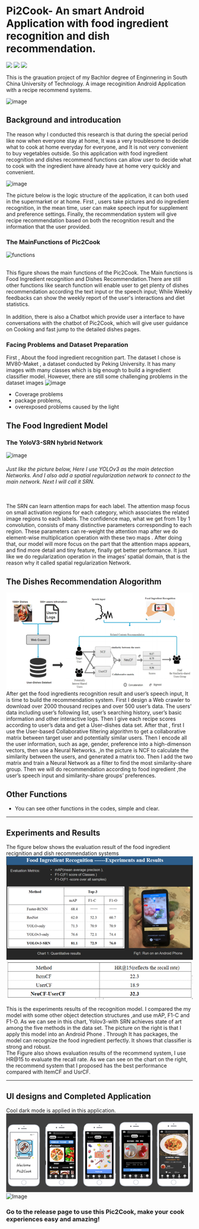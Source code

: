 # Pi2Cook- An smart Android Application with food ingredient recognition and dish recommendation.

![](https://img.shields.io/appveyor/build/gruntjs/grunt)
![](https://img.shields.io/badge/license-MIT-blue) 
![](https://img.shields.io/badge/Android-7.0%2B-blue)

This is the grauation project of my Bachlor degree of Enginnering in South China University of Technology. A image recoginition Android Application with a recipe recommend systems.

![image](https://github.com/Magicboomliu/Graduation_Project-SCUT-/blob/master/imags/ccc.png)

## Background and introducation  

The reason why I conducted this research is that during the special period like now when everyone stay at home, It was a very troublesome to decide what to cook at home everyday for everyone, and It is not very convenient to buy vegetables outside. So this application with food ingredient recognition and dishes recommend functions can allow user to decide what to cook with the ingredient have already have at home very quickly and convenient.

![image](https://github.com/Magicboomliu/Graduation_Project-SCUT-/blob/master/imags/hahahaha.png)

The picture below is the logic structure of the application, it can both used in the supermarket or at home. First , users take pictures and do ingredient recognition, in the mean time, user can make speech input for supplement and preference settings. Finally, the recommendation system will give recipe recommendation based on both the recognition result and the information that the user provided.
### The MainFunctions of Pic2Cook 
![functions](https://github.com/Magicboomliu/Pic2Cook/blob/master/imags/pic2cookss.jpg)

<br>This figure shows the main functions of the Pic2Cook. The Main functions is Food Ingredient recognition and Dishes Recommendation.There are still other functions like search function will enable user to get plenty of dishes recommendation according the text input or
the speech input; While Weekly feedbacks can show the weekly report of the user's interactions and diet statistics.</br>  
In addition, there is also a Chatbot which provide user a interface to have conversations with the chatbot of Pic2Cook, which will
give user guidance on Cooking and fast jump to the detailed dishes pages.


### Facing Problems and Dataset Preparation

First , About the food ingredient recognition part. The dataset I chose is MV80-Maket , a dataset conducted by Peking University. It has many images with many classes which is big enough to build a ingredient classifier model.
However, there are still some challenging problems in the dataset images 
![image](https://github.com/Magicboomliu/Graduation_Project-SCUT-/blob/master/imags/uploader01.png)
* Coverage problems
* package problems, 
* overexposed problems caused by the light 

## The Food Ingredient Model  
### The YoloV3-SRN hybrid Network  
![image](https://github.com/Magicboomliu/Graduation_Project-SCUT-/blob/master/imags/图片1.png)  
 
###### Just like the picture below, Here I use YOLOv3 as the main detection Networks. And I also add a spatial regularization network to connect to the main network. Next I will call it SRN.   
  <br>The SRN can learn attention maps for each label. The attention masp focus on small activation regions for each category, which associates the related image regions to each labels. The confidence map, what we get from 1 by 1 convolution, consists of many distinctive parameters corresponding to each region. These parameters can re-weight the attention map after we do element-wise multiplication operation with these two maps . After doing that, our model will more focus on the part that the attention maps appears, and find more detail and tiny feature, finally get better performance. It just like we do regularization operation in the images’ spatial domain, that is the reason why it called spatial regularization Network.</br>
  
  ## The Dishes Recommendation Alogorithm
 ![image](https://github.com/Magicboomliu/Graduation_Project-SCUT-/blob/master/imags/Picture1.png)
  After get the food ingredients recognition result and user’s speech input, It is time to build the recommendation system.
First I design a Web crawler to download over 2000 thousand recipes and over 500 user’s data. The users’ data including user’s following list, user’s searching history, user’s basic information and other interactive logs. Then I give each recipe scores according to user’s data and get a User-dishes data set.
After that , first I use the User-based Collaborative filtering algorithm to get a collaborative matrix between target user and potentially similar users. 
Then I encode all the user information, such as age, gender, preference into a high-dimenson vectors, then use a Neural Networks. ,in the picture is NCF to calculate the similarity between the users, and generated a matrix too. Then I add the two matrix and train a Neural Network as a filter to find the most similarity-share group. Then we will do recommendation according to food ingredient ,the user’s speech input and similarity-share groups’ preferences. 

## Other Functions
* You can see other functions in the codes, simple and clear.

-------------------------------------------------------------------------------------------------------------------------------
## Experiments and Results

The figure below shows the evaluation result of the food ingredient recignition and dish recommendation systems
![iMAGE](https://github.com/Magicboomliu/Graduation_Project-SCUT-/blob/master/imags/androidsss.png) ![iMAGE](https://github.com/Magicboomliu/Graduation_Project-SCUT-/blob/master/imags/Picture2.png)

This is the experiments results of the recognition model. I compared the my model with some other object detection structures ,and use mAP, F1-C and F1-O.
 As we can see in this chart, Yolov3-with SRN achieves state of art among the five methods in the data set.
The picture on the right is that I apply this model into an Android Phone . Through It has packages, the model can recognize the food ingredient perfectly. It shows that classifier is strong and robust.  
The Figure also shows evaluation results of the recommend system, I use HR@15 to evaluate the recall rate. As we can see on the chart on the right, the recommend system that I proposed has the best performance compared with ItemCF and UsrCF.

------------------------------------------------------------------------------------------------------------------------
## UI designs and Completed Application
Cool dark mode is applied in this application.  
![iMAGE](https://github.com/Magicboomliu/Graduation_Project-SCUT-/blob/master/imags/finaloutput.png)
![Image](https://github.com/Magicboomliu/Pic2Cook/blob/master/imags/%E4%BF%A1%E6%81%AF%E6%94%B6%E9%9B%86%E5%BC%95%E5%AF%BC%E9%A1%B5.jpg)
### Go to the release page to use this Pic2Cook, make your cook experiences easy and amazing!


  
  
